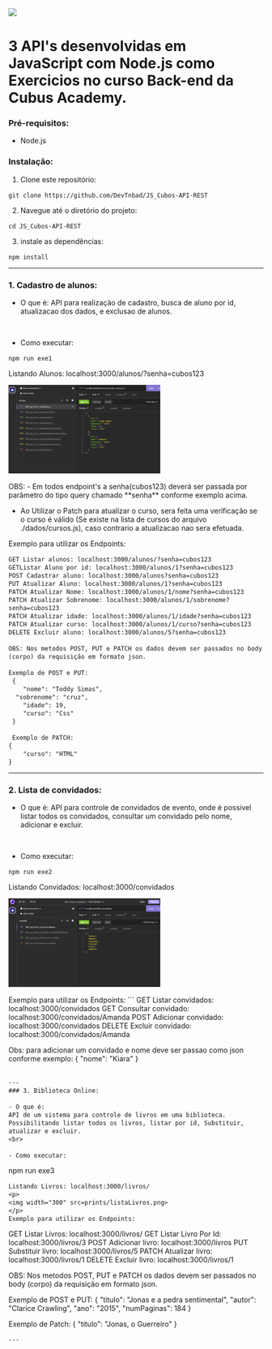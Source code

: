 ![](https://i.imgur.com/xG74tOh.png)

# 3 API's desenvolvidas em JavaScript com Node.js como Exercicios no curso Back-end da Cubus Academy.

### Pré-requisitos:
- Node.js

### Instalação:
1. Clone este repositório:
```
git clone https://github.com/DevTnbad/JS_Cubos-API-REST
```
2. Navegue até o diretório do projeto: 
```
cd JS_Cubos-API-REST
```
3. instale as dependências:
```
npm install
```

---
### 1. Cadastro de alunos:

- O que é: 
API para realização de cadastro, busca de aluno por id, atualizacao dos dados, e exclusao de alunos.
<br>

- Como executar:
```
npm run exe1
```
Listando Alunos: localhost:3000/alunos/?senha=cubos123 
<p>
<img width="300" src=prints/listaAlunos.png>
</p>
OBS: 
- Em todos endpoint's a senha(cubos123) deverá ser passada por parâmetro do tipo query chamado 
**senha** conforme exemplo acima.

- Ao Utilizar o Patch para atualizar o curso, sera feita uma verificação se o curso é válido (Se existe na lista de cursos do arquivo ./dados/cursos.js), caso contrario a atualizacao nao sera efetuada.

Exemplo para utilizar os Endpoints:
```
GET Listar alunos: localhost:3000/alunos/?senha=cubos123
GETListar Aluno por id: localhost:3000/alunos/1?senha=cubos123
POST Cadastrar aluno: localhost:3000/alunos?senha=cubos123
PUT Atualizar Aluno: localhost:3000/alunos/1?senha=cubos123
PATCH Atualizar Nome: localhost:3000/alunos/1/nome?senha=cubos123
PATCH Atualizar Sobrenome: localhost:3000/alunos/1/sobrenome?senha=cubos123
PATCH Atualizar idade: localhost:3000/alunos/1/idade?senha=cubos123
PATCH Atualizar curso: localhost:3000/alunos/1/curso?senha=cubos123
DELETE Excluir aluno: localhost:3000/alunos/5?senha=cubos123

OBS: Nos metodos POST, PUT e PATCH os dados devem ser passados no body (corpo) da requisição em formato json.

Exemplo de POST e PUT:
 {
	"nome": "Toddy Simas",
  "sobrenome": "cruz",
	"idade": 19,
	"curso": "Css"
 }

 Exemplo de PATCH:
{
	"curso": "HTML"
}
```

<hr>

### 2. Lista de convidados:

- O que é: 
API para controle de convidados de evento, onde é possivel listar todos os convidados, consultar um convidado pelo nome, adicionar e excluir.
<br>

- Como executar:
```
npm run exe2
```
Listando Convidados: localhost:3000/convidados
<p>
<img width="300" src=prints/listaConvidados.png>
</p>
Exemplo para utilizar os Endpoints:
```
GET Listar convidados: localhost:3000/convidados
GET Consultar convidado: localhost:3000/convidados/Amanda
POST Adicionar convidado: localhost:3000/convidados 
DELETE Excluir convidado: localhost:3000/convidados/Amanda

Obs: para adicionar um convidado e nome deve ser passao como json conforme exemplo: 
{
	"nome": "Kiara"
}
```

---
### 3. Biblioteca Online:

- O que é: 
API de um sistema para controle de livros em uma biblioteca. Possibilitando listar todos os livros, listar por id, Substituir, atualizar e excluir.
<br>

- Como executar:
```
npm run exe3
```
Listando Livros: localhost:3000/livros/
<p>
<img width="300" src=prints/listaLivros.png> 
</p>
Exemplo para utilizar os Endpoints:
```
GET Listar Livros: localhost:3000/livros/
GET Listar Livro Por Id: localhost:3000/livros/3
POST Adicionar livro: localhost:3000/livros
PUT Substituir livro: localhost:3000/livros/5
PATCH Atualizar livro: localhost:3000/livros/1
DELETE Excluir livro: localhost:3000/livros/1

OBS: Nos metodos POST, PUT e PATCH os dados devem ser passados no body (corpo) da requisição em formato json. 

Exemplo de POST e PUT: 
{
	"titulo": "Jonas e a pedra sentimental",
	"autor": "Clarice Crawling",
	"ano": "2015",
	"numPaginas": 184
}

Exemplo de Patch: 
{
	"titulo": "Jonas, o Guerreiro"
}
```
---
